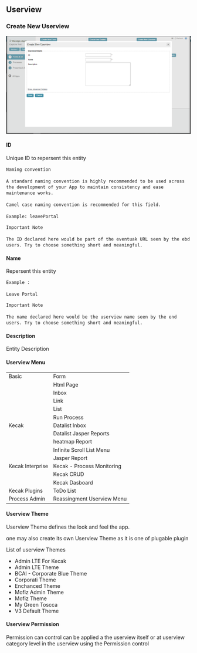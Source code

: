 ## Userview # 

### Create New Userview 

<img src= "https://raw.githubusercontent.com/kinnara-digital-studio/kecak-workflow/master/docs/assets/userview-createNewUserview.png" alt="userview-createNewUserview" />


#### ID 

Unique ID to repersent this entity 

```
Naming convention

A standard naming convention is highly recommended to be used across the development of your App to maintain consistency and ease maintenance works.

Camel case naming convention is recommended for this field.

Example: leavePortal

```

```
Important Note 

The ID declared here would be part of the eventuak URL seen by the ebd users. Try to choose something short and meaningful.

```

#### Name 

Repersent this entity 

```
Example :

Leave Portal 
```

```
Important Note

The name declared here would be the userview name seen by the end users. Try to choose something short and meaningful.
```

#### Description 

Entity Description


#### Userview Menu 

|  |  |
|---|---|
| Basic | Form |
|  | Html Page |
|  | Inbox |
|  | Link |
|  | List |
|  | Run Process |
| Kecak | Datalist Inbox |
|  | Datalist Jasper Reports |
|  | heatmap Report |
|  | Infinite Scroll List Menu |
|  | Jasper Report |
| Kecak Interprise | Kecak - Process Monitoring |
|  | Kecak CRUD |
|  | Kecak Dasboard |
| Kecak Plugins | ToDo List |
| Process Admin | Reassingment Userview Menu |

#### Userview Theme 

Userview Theme defines the look and feel the app.

one may also create its own Userview Theme as it is one of plugable plugin 

List of userview Themes 

- Admin LTE For Kecak 
- Admin LTE Theme
- BCAI - Corporate Blue Theme 
- Corporati Theme
- Enchanced Theme
- Mofiz Admin Theme
- Mofiz Theme
- My Green Toscca
- V3 Default Theme


#### Userview Permission

Permission can control can be applied a the userview itself or at userview category level in the userview using the Permission control 
